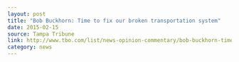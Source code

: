 ```yaml
---
layout: post
title: "Bob Buckhorn: Time to fix our broken transportation system"
date: 2015-02-15
source: Tampa Tribune
link: http://www.tbo.com/list/news-opinion-commentary/bob-buckhorn-time-to-fix-our-broken-transportation-system-20150215/
category: news
---
```


